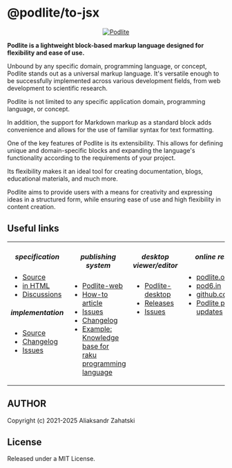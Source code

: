 # @podlite/to-jsx

<div align="center">

[![Podlite](https://github.com/zag/specs/raw/podlite-specification/assets/podlite_logo_256x256.png)](https://podlite.org)

</div>

**Podlite is a lightweight block-based markup language designed for flexibility and ease of use.**

Unbound by any specific domain, programming language, or concept, Podlite stands out as a universal markup language. It's versatile enough to be successfully implemented across various development fields, from web development to scientific research.

Podlite is not limited to any specific application domain, programming language, or concept.

In addition, the support for Markdown markup as a standard block adds convenience and allows for the use of familiar syntax for text formatting.

One of the key features of Podlite is its extensibility. This allows for defining unique and domain-specific blocks and expanding the language's functionality according to the requirements of your project.

Its flexibility makes it an ideal tool for creating documentation, blogs, educational materials, and much more.

Podlite aims to provide users with a means for creativity and expressing ideas in a structured form, while ensuring ease of use and high flexibility in content creation.

## Useful links

<div align="center">
<table border=0><tr><td valign=top><div align="center">

##### specification

</div>

- [Source](https://github.com/podlite/podlite-specs)
- [in HTML](https://podlite.org/specification)
- [Discussions](https://github.com/podlite/podlite-specs/discussions)

<div align="center">

##### implementation
</div>

- [Source](https://github.com/podlite/podlite)
- [Changelog](https://github.com/podlite/podlite/releases)
- [Issues](https://github.com/podlite/podlite/issues)


</td><td valign=top><div align="center">

##### publishing system

</div>

- [Podlite-web](https://github.com/podlite/podlite-web)
- [How-to article](https://zahatski.com/2022/8/23/1/start-you-own-blog-site-with-podlite-for-web)
- [Issues](https://github.com/podlite/podlite-specs/issues)
- [Changelog](https://github.com/podlite/podlite-web/releases)
- [Example: Knowledge base for <br/> raku programming language](https://raku-knowledge-base.podlite.org/)

</td><td valign=top><div align="center">
  
##### desktop viewer/editor

</div>

- [Podlite-desktop](https://github.com/podlite/podlite-desktop)
- [Releases](https://github.com/podlite/podlite-desktop/releases)
- [Issues](https://github.com/podlite/podlite-desktop/issues)

</td><td valign=top><div align="center">

##### online resurces

 </div>

- [podlite.org](https://podlite.org)
- [pod6.in](https://pod6.in/)
- [github.com/podlite](https://github.com/podlite/)
- [Podlite project updates](https://podlite.org/contents)

</td></tr></table>
</div>

## AUTHOR

Copyright (c) 2021-2025 Aliaksandr Zahatski

## License

Released under a MIT License.
